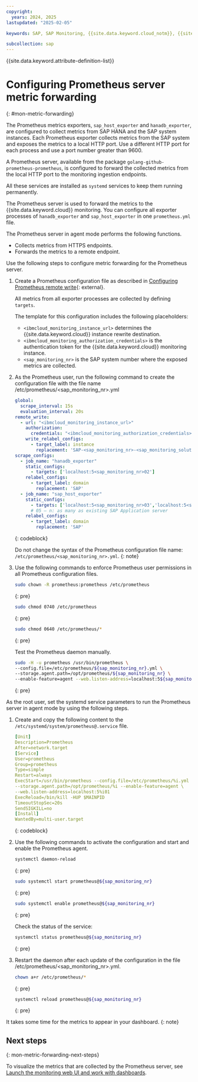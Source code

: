 ```yaml
---
copyright:
  years: 2024, 2025
lastupdated: "2025-02-05"

keywords: SAP, SAP Monitoring, {{site.data.keyword.cloud_notm}}, {{site.data.keyword.ibm_cloud_sap}}, SAP Workloads, SAP HANA

subcollection: sap
---
```


{{site.data.keyword.attribute-definition-list}}

# Configuring Prometheus server metric forwarding
{: #mon-metric-forwarding}

The Prometheus metrics exporters, `sap_host_exporter` and `hanadb_exporter`, are configured to collect metrics from SAP HANA and the SAP system instances.
Each Prometheus exporter collects metrics from the SAP system and exposes the metrics to a local HTTP port. Use a different HTTP port for each process and use a port number greater than 9600.

A Prometheus server, available from the package `golang-github-prometheus-prometheus`, is configured to forward the collected metrics from the local HTTP port to the monitoring ingestion endpoints.

All these services are installed as `systemd` services to keep them running permanently.

The Prometheus server is used to forward the metrics to the {{site.data.keyword.cloud}} monitoring.
You can configure all exporter processes of `hanadb_exporter` and `sap_host_exporter` in one `prometheus.yml` file.

The Prometheus server in agent mode performs the following functions.

   * Collects metrics from HTTPS endpoints.
   * Forwards the metrics to a remote endpoint.

Use the following steps to configure metric forwarding for the Prometheus server.

1. Create a Prometheus configuration file as described in [Configuring Prometheus remote write](/docs/monitoring?topic=monitoring-prometheus_remote_write){: external}.

   All metrics from all exporter processes are collected by defining `targets`.

   The template for this configuration includes the following placeholders:

      * `<ibmcloud_monitoring_instance_url>` determines the {{site.data.keyword.cloud}} instance rewrite destination.
      * `<ibmcloud_monitoring_authorization_credentials>` is the authentication token for the {{site.data.keyword.cloud}} monitoring instance.
      * `<sap_monitoring_nr>` is the SAP system number where the exposed metrics are collected.

1. As the Prometheus user, run the following command to create the configuration file with the file name /etc/prometheus/<sap_monitoring_nr>.yml

   ```yaml
   global:
     scrape_interval: 15s
     evaluation_interval: 20s
   remote_write:
     - url: "<ibmcloud_monitoring_instance_url>"
       authorization:
         credentials: "<ibmcloud_monitoring_authorization_credentials>"
       write_relabel_configs:
         - target_label: instance
           replacement: 'SAP-<sap_monitoring_nr>-<sap_monitoring_solution_name>'
   scrape_configs:
     - job_name: "hanadb_exporter"
       static_configs:
         - targets: ['localhost:5<sap_monitoring_nr>02']
       relabel_configs:
         - target_label: domain
           replacement: 'SAP'
     - job_name: "sap_host_exporter"
       static_configs:
         - targets: ['localhost:5<sap_monitoring_nr>03','localhost:5<sap_monitoring_nr>04','localhost:5<sap_monitoring_nr>05']
         # 05 – n: as many as existing SAP Application server
       relabel_configs:
         - target_label: domain
           replacement: 'SAP'
   ```
   {: codeblock}

   Do not change the syntax of the Prometheus configuration file name: `/etc/prometheus/<sap_monitoring_nr>.yml`.
   {: note}

1. Use the following commands to enforce Prometheus user permissions in all Prometheus configuration files.

   ```sh
   sudo chown -R prometheus:prometheus /etc/prometheus
   ```
   {: pre}

   ```sh
   sudo chmod 0740 /etc/prometheus
   ```
   {: pre}

   ```sh
   sudo chmod 0640 /etc/prometheus/*
   ```
   {: pre}

   Test the Prometheus daemon manually.

   ```sh
   sudo -H -u prometheus /usr/bin/prometheus \
   --config.file=/etc/prometheus/${sap_monitoring_nr}.yml \
   --storage.agent.path=/opt/prometheus/${sap_monitoring_nr} \
   --enable-feature=agent --web.listen-address=localhost:5${sap_monitoring_nr}01
   ```
   {: pre}

As the root user, set the systemd service parameters to run the Prometheus server in agent mode by using the following steps.

1. Create and copy the following content to the `/etc/systemd/system/prometheus@.service` file.

   ```yaml
   [Unit]
   Description=Prometheus
   After=network.target
   [Service]
   User=prometheus
   Group=prometheus
   Type=simple
   Restart=always
   ExecStart=/usr/bin/prometheus --config.file=/etc/prometheus/%i.yml \
   --storage.agent.path=/opt/prometheus/%i --enable-feature=agent \
   --web.listen-address=localhost:5%i01
   ExecReload=/bin/kill -HUP $MAINPID
   TimeoutStopSec=20s
   SendSIGKILL=no
   [Install]
   WantedBy=multi-user.target
   ```
   {: codeblock}

1. Use the following commands to activate the configuration and start and enable the Prometheus agent.

   ```sh
   systemctl daemon-reload
   ```
   {: pre}

   ```sh
   sudo systemctl start prometheus@${sap_monitoring_nr}
   ```
   {: pre}

   ```sh
   sudo systemctl enable prometheus@${sap_monitoring_nr}
   ```
   {: pre}

   Check the status of the service:

   ```sh
   systemctl status prometheus@${sap_monitoring_nr}
   ```
   {: pre}

1. Restart the daemon after each update of the configuration in the file /etc/prometheus/<sap_monitoring_nr>.yml.

   ```sh
   chown a+r /etc/prometheus/*
   ```
   {: pre}

   ```sh
   systemctl reload prometheus@${sap_monitoring_nr}
   ```
   {: pre}

It takes some time for the metrics to appear in your dashboard.
{: note}

## Next steps
{: mon-metric-forwarding-next-steps}

To visualize the metrics that are collected by the Prometheus server, see [Launch the monitoring web UI and work with dashboards](/docs/sap?topic=sap-mon-launch-web-ui-dashboards).
